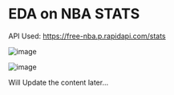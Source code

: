 # EDA on NBA STATS

API Used: https://free-nba.p.rapidapi.com/stats

![image](https://user-images.githubusercontent.com/26432753/79231006-56b54500-7e5d-11ea-9b96-f805df8e5057.png)

![image](https://user-images.githubusercontent.com/26432753/79231094-73517d00-7e5d-11ea-9bfb-e9cb29e12a13.png)

Will Update the content later...
